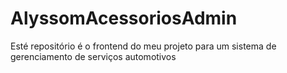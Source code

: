 # AlyssomAcessoriosAdmin
Esté repositório é o frontend do meu projeto para um sistema de gerenciamento de serviços automotivos 
